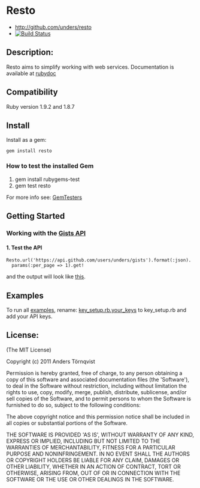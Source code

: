 # Resto

* http://github.com/unders/resto
* [![Build Status](http://travis-ci.org/unders/resto.png)](http://travis-ci.org/unders/resto)

## Description:

Resto aims to simplify working with web services.
Documentation is available at [rubydoc](http://rubydoc.info/gems/resto)

## Compatibility

Ruby version 1.9.2 and 1.8.7

## Install

Install as a gem:

    gem install resto

### How to test the installed Gem

 1. gem install rubygems-test
 2. gem test resto

For more info see: [GemTesters](http://test.rubygems.org/)

## Getting Started

### Working with the [Gists API](http://developer.github.com/v3/gists/)

#### 1. Test the API

    Resto.url('https://api.github.com/users/unders/gists').format(:json).
      params(:per_page => 1).get!

and the output will look like [this](https://github.com/unders/resto/raw/master/example/1_gists_output.txt).

## Examples

To run all [examples](https://github.com/unders/resto/tree/master/example), rename:
[key_setup.rb.your_keys](https://github.com/unders/resto/tree/master/example/key_setup.rb.your_keys)
to key_setup.rb and add your API keys.


## License:

(The MIT License)

Copyright (c) 2011 Anders Törnqvist

Permission is hereby granted, free of charge, to any person obtaining
a copy of this software and associated documentation files (the
'Software'), to deal in the Software without restriction, including
without limitation the rights to use, copy, modify, merge, publish,
distribute, sublicense, and/or sell copies of the Software, and to
permit persons to whom the Software is furnished to do so, subject to
the following conditions:

The above copyright notice and this permission notice shall be
included in all copies or substantial portions of the Software.

THE SOFTWARE IS PROVIDED 'AS IS', WITHOUT WARRANTY OF ANY KIND,
EXPRESS OR IMPLIED, INCLUDING BUT NOT LIMITED TO THE WARRANTIES OF
MERCHANTABILITY, FITNESS FOR A PARTICULAR PURPOSE AND NONINFRINGEMENT.
IN NO EVENT SHALL THE AUTHORS OR COPYRIGHT HOLDERS BE LIABLE FOR ANY
CLAIM, DAMAGES OR OTHER LIABILITY, WHETHER IN AN ACTION OF CONTRACT,
TORT OR OTHERWISE, ARISING FROM, OUT OF OR IN CONNECTION WITH THE
SOFTWARE OR THE USE OR OTHER DEALINGS IN THE SOFTWARE.

